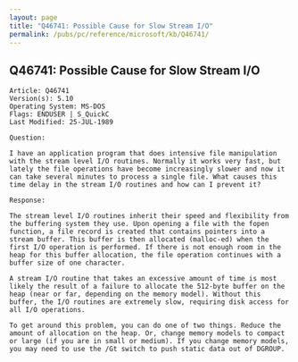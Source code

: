 ```yaml
---
layout: page
title: "Q46741: Possible Cause for Slow Stream I/O"
permalink: /pubs/pc/reference/microsoft/kb/Q46741/
---
```


## Q46741: Possible Cause for Slow Stream I/O

	Article: Q46741
	Version(s): 5.10
	Operating System: MS-DOS
	Flags: ENDUSER | S_QuickC
	Last Modified: 25-JUL-1989
	
	Question:
	
	I have an application program that does intensive file manipulation
	with the stream level I/O routines. Normally it works very fast, but
	lately the file operations have become increasingly slower and now it
	can take several minutes to process a single file. What causes this
	time delay in the stream I/O routines and how can I prevent it?
	
	Response:
	
	The stream level I/O routines inherit their speed and flexibility from
	the buffering system they use. Upon opening a file with the fopen
	function, a file record is created that contains pointers into a
	stream buffer. This buffer is then allocated (malloc-ed) when the
	first I/O operation is performed. If there is not enough room in the
	heap for this buffer allocation, the file operation continues with a
	buffer size of one character.
	
	A stream I/O routine that takes an excessive amount of time is most
	likely the result of a failure to allocate the 512-byte buffer on the
	heap (near or far, depending on the memory model). Without this
	buffer, the I/O routines are extremely slow, requiring disk access for
	all I/O operations.
	
	To get around this problem, you can do one of two things. Reduce the
	amount of allocation on the heap. Or, change memory models to compact
	or large (if you are in small or medium). If you change memory models,
	you may need to use the /Gt switch to push static data out of DGROUP.
